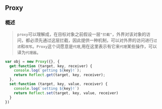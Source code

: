 ## Proxy
### 概述
> `proxy`可以理解成，在目标对象之前假设一层`"拦截"`，外界对该对象的访问，都必须先通过这层拦截，因此提供一种机制，可以对外界的访问进行`过滤`和`改写`。`Proxy`这个词愿意是`代理`,用在这里表示有它来`代理`某些操作，可以译为`代理器`。

```javascript
var obj = new Proxy({}, {
  get:function (target, key, receiver) {
    console.log(`getting ${key}!`);
    return Reflect.get(target, key, receiver);
  },
  set:function (target, key, value, receiver) {
    console.log(`setting ${key}!`)
    return Reflect.set(target, key, value, receiver)
  }
})
```